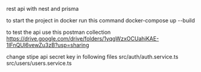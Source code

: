 rest api with nest and prisma

to start the project in docker run this command
docker-compose up --build

to test the api use this postman collection
https://drive.google.com/drive/folders/1yqgWzxOCUahjKAE-1IFnQUl6vewZu3zB?usp=sharing

change stipe api secret key in following files
src/auth/auth.service.ts
src/users/users.service.ts